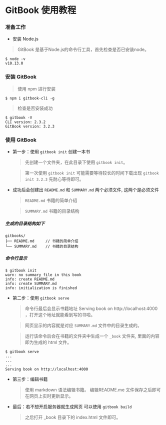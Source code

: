 # GitBook 使用教程

### 准备工作

* 安装 Node.js

> GitBook 是基于Node.js的命令行工具，首先检查是否已安装node。

```
$ node -v
v10.13.0
```

### 安装 GitBook

> 使用 npm 进行安装

```
$ npm i gitbook-cli -g
```

> 检查是否安装成功

```
$ gitbook -V
CLI version: 2.3.2
GitBook version: 3.2.3
```

### 使用 GitBook

* 第一步：使用 `gitbook init` 创建一本书

    > 先创建一个文件夹，在此目录下使用 `gitbook init`。

    > 第一次使用 `gitbook init` 可能需要等待较长的时间下载出现 `gitbook init 3.2.3` 先耐心等待即可。

* 成功后会创建出 `README.md` 和 `SUMMARY.md` 两个必须文件, 这两个是必须文件

    > `README.md` 书籍的简单介绍

    > `SUMMARY.md` 书籍的目录结构

##### 生成的目录结构如下

```
gitbooks/
├── README.md     // 书籍的简单介绍
└── SUMMARY.md    // 书籍的目录结构
```

##### 命令行显示

```
$ gitbook init
warn: no summary file in this book 
info: create README.md 
info: create SUMMARY.md 
info: initialization is finished
```
 
* 第二步：使用 `gitbook serve` 

    > 命令行最后会显示书籍地址 Serving book on http://localhost:4000 ，打开这个地址就能看到写的书啦。

    > 网页显示的内容就是对应 `SUMMARY.md` 文件中的目录生成的。

    > 运行该命令后会在书籍的文件夹中生成一个 `_book` 文件夹, 里面的内容即为生成的 html 文件。

```
$ gitbook serve
...
...
...
Serving book on http://localhost:4000

```

* 第三步：编辑书籍

    > 使用 markdown 语法编辑书籍。
    > 编辑README.me 文件保存之后即可在网页上实时更新显示。

* 最后：若不想开启服务器就生成网页 可以使用 `gitbook build`

    > 之后打开 _book 目录下的 index.html 文件即可。




